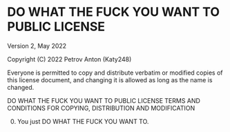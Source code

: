 # DO WHAT THE FUCK YOU WANT TO PUBLIC LICENSE

Version 2, May 2022

Copyright (C) 2022 Petrov Anton (Katy248)

Everyone is permitted to copy and distribute verbatim or modified
copies of this license document, and changing it is allowed as long
as the name is changed.

DO WHAT THE FUCK YOU WANT TO PUBLIC LICENSE
TERMS AND CONDITIONS FOR COPYING, DISTRIBUTION AND MODIFICATION

0. You just DO WHAT THE FUCK YOU WANT TO.
